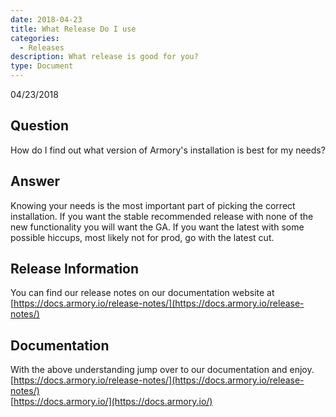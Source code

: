 ```yaml
---
date: 2018-04-23
title: What Release Do I use
categories:
  - Releases
description: What release is good for you?
type: Document
---
```

04/23/2018

## Question
How do I find out what version of Armory's installation is best for my needs?

## Answer
Knowing your needs is the most important part of picking the correct installation.  If you want the stable recommended release with none of the new functionality you will want the GA. If you want the latest with some possible hiccups, most likely not for prod, go with the latest cut.

## Release Information
You can find our release notes on our documentation website at [https://docs.armory.io/release-notes/](https://docs.armory.io/release-notes/)

## Documentation
With the above understanding jump over to our documentation and enjoy.
[https://docs.armory.io/release-notes/](https://docs.armory.io/release-notes/)<br />
[https://docs.armory.io/](https://docs.armory.io/)


